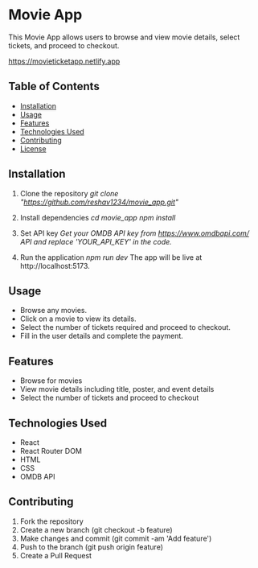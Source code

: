 # Movie App

This Movie App allows users to browse and view movie details, select tickets, and proceed to checkout.

https://movieticketapp.netlify.app

## Table of Contents

- [Installation](#installation)
- [Usage](#usage)
- [Features](#features)
- [Technologies Used](#technologies-used)
- [Contributing](#contributing)
- [License](#license)

## Installation

1. Clone the repository
*git clone "https://github.com/reshav1234/movie_app.git"*

2. Install dependencies
*cd movie_app*
*npm install*

3. Set API key
*Get your OMDB API key from https://www.omdbapi.com/ API and replace 'YOUR_API_KEY' in the code.*

4. Run the application 
*npm run dev*
The app will be live at http://localhost:5173.

## Usage

- Browse any movies.
- Click on a movie to view its details.
- Select the number of tickets required and proceed to checkout.
- Fill in the user details and complete the payment.

## Features

- Browse for movies
- View movie details including title, poster, and event details
- Select the number of tickets and proceed to checkout

## Technologies Used

- React
- React Router DOM
- HTML
- CSS
- OMDB API

## Contributing

1. Fork the repository
2. Create a new branch (git checkout -b feature)
3. Make changes and commit (git commit -am 'Add feature')
4. Push to the branch (git push origin feature)
5. Create a Pull Request



